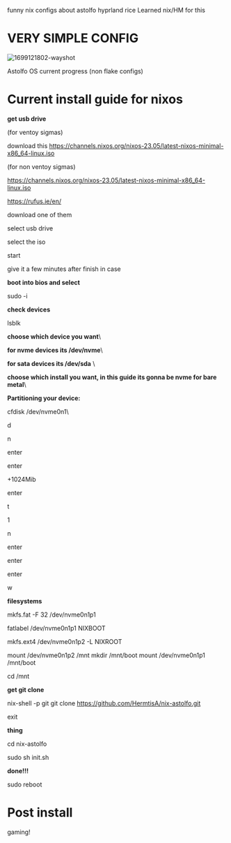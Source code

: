 funny nix configs about astolfo
hyprland rice
Learned nix/HM for this

# VERY SIMPLE CONFIG


![1699121802-wayshot](https://github.com/HermitsA/nix-astolfo/assets/149957167/0fbf0c2e-8464-416a-80d2-60243922a20e)

Astolfo OS current progress (non flake configs)


# Current install guide for nixos 

**get usb drive**

(for ventoy sigmas)

download this
https://channels.nixos.org/nixos-23.05/latest-nixos-minimal-x86_64-linux.iso

(for non ventoy sigmas)


https://channels.nixos.org/nixos-23.05/latest-nixos-minimal-x86_64-linux.iso


https://rufus.ie/en/

download one of them

select usb drive

select the iso

start

give it a few minutes after finish in case


**boot into bios and select**


sudo -i

**check devices**

lsblk 

**choose which device you want**\

**for nvme devices its /dev/nvme**\ 

**for sata devices its /dev/sda** \

**choose which install you want, in this guide its gonna be nvme for bare metal**\


**Partitioning your device:**

cfdisk /dev/nvme0n1\

d

n

enter

enter

+1024Mib

enter

t

1

n

enter

enter

enter

w

**filesystems**

mkfs.fat -F 32 /dev/nvme0n1p1

fatlabel /dev/nvme0n1p1 NIXBOOT

mkfs.ext4 /dev/nvme0n1p2 -L NIXROOT


mount /dev/nvme0n1p2 /mnt
mkdir /mnt/boot
mount /dev/nvme0n1p1 /mnt/boot

cd /mnt

**get git clone**


nix-shell -p git 
git clone https://github.com/HermtisA/nix-astolfo.git

exit

**thing**

cd nix-astolfo

sudo sh init.sh

**done!!!**

sudo reboot


# Post install

gaming!
